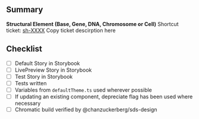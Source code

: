 ## Summary

**Structural Element (Base, Gene, DNA, Chromosome or Cell)**
Shortcut ticket: [sh-XXXX](link)
Copy ticket descirption here

## Checklist

- [ ] Default Story in Storybook
- [ ] LivePreview Story in Storybook
- [ ] Test Story in Storybook
- [ ] Tests written
- [ ] Variables from `defaultTheme.ts` used wherever possible
- [ ] If updating an existing component, depreciate flag has been used where necessary
- [ ] Chromatic build verified by @chanzuckerberg/sds-design
